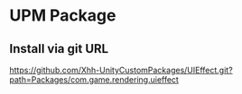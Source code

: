 # UPM Package

## Install via git URL
https://github.com/Xhh-UnityCustomPackages/UIEffect.git?path=Packages/com.game.rendering.uieffect
